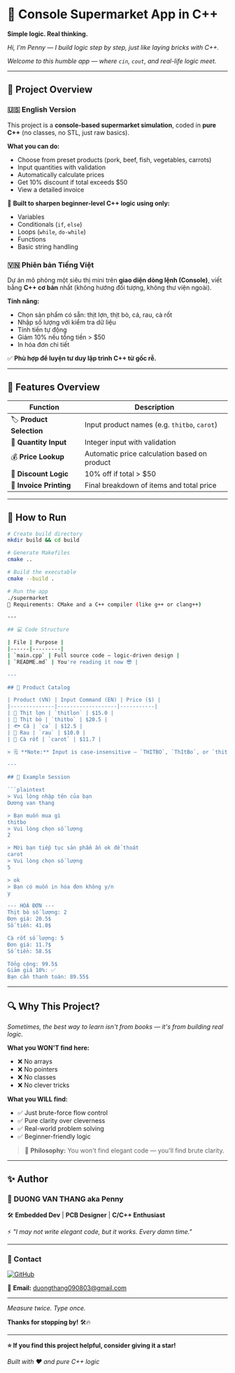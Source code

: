 # 🛒 Console Supermarket App in C++

**Simple logic. Real thinking.**

*Hi, I'm Penny — I build logic step by step, just like laying bricks with C++.*

*Welcome to this humble app — where `cin`, `cout`, and real-life logic meet.*


---

## 🧠 Project Overview

### 🇺🇸 English Version
This project is a **console-based supermarket simulation**, coded in **pure C++** (no classes, no STL, just raw basics).

**What you can do:**
- Choose from preset products (pork, beef, fish, vegetables, carrots)
- Input quantities with validation
- Automatically calculate prices
- Get 10% discount if total exceeds $50
- View a detailed invoice

🔰 **Built to sharpen beginner-level C++ logic using only:**
- Variables
- Conditionals (`if`, `else`)
- Loops (`while`, `do-while`)
- Functions
- Basic string handling

### 🇻🇳 Phiên bản Tiếng Việt
Dự án mô phỏng một siêu thị mini trên **giao diện dòng lệnh (Console)**, viết bằng **C++ cơ bản** nhất (không hướng đối tượng, không thư viện ngoài).

**Tính năng:**
- Chọn sản phẩm có sẵn: thịt lợn, thịt bò, cá, rau, cà rốt
- Nhập số lượng với kiểm tra dữ liệu
- Tính tiền tự động
- Giảm 10% nếu tổng tiền > $50
- In hóa đơn chi tiết

✅ **Phù hợp để luyện tư duy lập trình C++ từ gốc rễ.**

---

## 🧪 Features Overview

| Function | Description |
|----------|-------------|
| 🏷️ **Product Selection** | Input product names (e.g. `thitbo`, `carot`) |
| 🔢 **Quantity Input** | Integer input with validation |
| 💰 **Price Lookup** | Automatic price calculation based on product |
| 💸 **Discount Logic** | 10% off if total > $50 |
| 🧾 **Invoice Printing** | Final breakdown of items and total price |

---

## 🚀 How to Run

```bash
# Create build directory
mkdir build && cd build

# Generate Makefiles
cmake ..

# Build the executable
cmake --build .

# Run the app
./supermarket
📍 Requirements: CMake and a C++ compiler (like g++ or clang++)

---

## 💻 Code Structure

| File | Purpose |
|------|---------|
| `main.cpp` | Full source code — logic-driven design |
| `README.md` | You're reading it now 😎 |

---

## 🌾 Product Catalog

| Product (VN) | Input Command (EN) | Price ($) |
|--------------|-------------------|-----------|
| 🐷 Thịt lợn | `thitlon` | $15.0 |
| 🐄 Thịt bò | `thitbo` | $20.5 |
| 🐟 Cá | `ca` | $12.5 |
| 🥬 Rau | `rau` | $10.0 |
| 🥕 Cà rốt | `carot` | $11.7 |

> 🗒️ **Note:** Input is case-insensitive — `THITBO`, `ThItBo`, or `thitbo` all work the same.

---

## 📄 Example Session

```plaintext
> Vui lòng nhập tên của bạn
Dương van thang

> Bạn muốn mua gì
thitbo
> Vui lòng chọn số lượng
2

> Mời bạn tiếp tục sản phẩm ấn ok để thoát
carot
> Vui lòng chọn số lượng
5

> ok
> Bạn có muốn in hóa đơn không y/n
y

--- HOÁ ĐƠN ---
Thịt bò số lượng: 2
Đơn giá: 20.5$
Số tiền: 41.0$

Cà rốt số lượng: 5
Đơn giá: 11.7$
Số tiền: 58.5$

Tổng cộng: 99.5$
Giảm giá 10%: ✅
Bạn cần thanh toán: 89.55$
```

---

## 🔍 Why This Project?

*Sometimes, the best way to learn isn't from books — it's from building real logic.*


**What you WON'T find here:**
- ❌ No arrays
- ❌ No pointers
- ❌ No classes
- ❌ No clever tricks

**What you WILL find:**
- ✅ Just brute-force flow control
- ✅ Pure clarity over cleverness
- ✅ Real-world problem solving
- ✅ Beginner-friendly logic

> 📌 **Philosophy:** You won't find elegant code — you'll find brute clarity.

---

## ✨ Author


### 👑 **DUONG VAN THANG** aka **Penny**

🛠️ **Embedded Dev** | **PCB Designer** | **C/C++ Enthusiast**

⚡ *"I may not write elegant code, but it works. Every damn time."*

---

### 🔗 Contact

[![GitHub](https://img.shields.io/badge/GitHub-tinybutpenny-black?style=for-the-badge&logo=github)](https://github.com/tinybutpenny)

📧 **Email:** duongthang090803@gmail.com

---

*Measure twice. Type once.*

**Thanks for stopping by!** 🛠️🔥



---


**⭐ If you find this project helpful, consider giving it a star!**

*Built with ❤️ and pure C++ logic*
